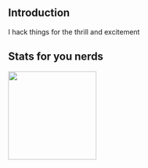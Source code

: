 ## Introduction
I hack things for the thrill and excitement

## Stats for you nerds
<img height="180em" src="https://github-readme-stats.vercel.app/api?username=um-ok&show_icons=true&hide_border=true&&count_private=true&include_all_commits=true" />

